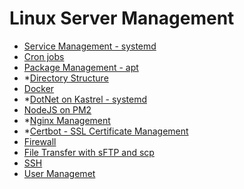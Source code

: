 # Linux Server Management

- [Service Management - systemd](service-management.md)
- [Cron jobs](cron-jobs.md)
- [Package Management - apt](package-management.md)
- *[Directory Structure](https://google.com)
- [Docker](docker.md)
- *[DotNet on Kastrel - systemd](https://google.com)
- [NodeJS on PM2](node-pm2.md)
- *[Nginx Management](https://google.com)
- *[Certbot - SSL Certificate Management](https://google.com)
- [Firewall](firewall.md)
- [File Transfer with sFTP and scp](file-transfer.md)
- [SSH](ssh.md)
- [User Managemet](user-management.md)
